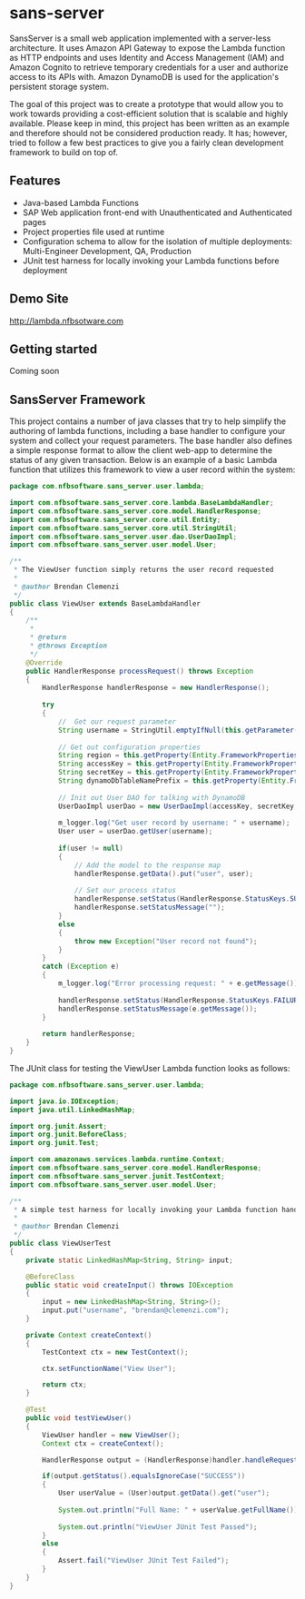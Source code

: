 sans-server
==============

SansServer is a small web application implemented with a server-less architecture. It uses Amazon API Gateway to expose the Lambda function as HTTP endpoints and uses Identity and Access Management (IAM) and Amazon Cognito to retrieve temporary credentials for a user and authorize access to its APIs with.  Amazon DynamoDB is used for the application's persistent storage system.

The goal of this project was to create a prototype that would allow you to work towards providing a cost-efficient solution that is scalable and highly available.  Please keep in mind, this project has been written as an example and therefore should not be considered production ready.  It has; however, tried to follow a few best practices to give you a fairly clean development framework to build on top of.

Features
--------

  * Java-based Lambda Functions
  * SAP Web application front-end with Unauthenticated and Authenticated pages
  * Project properties file used at runtime
  * Configuration schema to allow for the isolation of multiple deployments:  Multi-Engineer Development, QA, Production
  * JUnit test harness for locally invoking your Lambda functions before deployment
  
Demo Site
---------------
http://lambda.nfbsotware.com

Getting started
---------------
Coming soon

SansServer Framework
---------------
This project contains a number of java classes that try to help simplify the authoring of lambda functions, including a base handler to configure your system and collect your request parameters.  The base handler also defines a simple response format to allow the client web-app to determine the status of any given transaction.  Below is an example of a basic Lambda function that utilizes this framework to view a user record within the system:

```java
package com.nfbsoftware.sans_server.user.lambda;

import com.nfbsoftware.sans_server.core.lambda.BaseLambdaHandler;
import com.nfbsoftware.sans_server.core.model.HandlerResponse;
import com.nfbsoftware.sans_server.core.util.Entity;
import com.nfbsoftware.sans_server.core.util.StringUtil;
import com.nfbsoftware.sans_server.user.dao.UserDaoImpl;
import com.nfbsoftware.sans_server.user.model.User;

/**
 * The ViewUser function simply returns the user record requested
 * 
 * @author Brendan Clemenzi
 */
public class ViewUser extends BaseLambdaHandler
{
    /**
     * 
     * @return
     * @throws Exception
     */
    @Override
    public HandlerResponse processRequest() throws Exception
    {
        HandlerResponse handlerResponse = new HandlerResponse();
        
        try
        {
        	//  Get our request parameter
            String username = StringUtil.emptyIfNull(this.getParameter("username"));
            
            // Get out configuration properties
            String region = this.getProperty(Entity.FrameworkProperties.AWS_REGION);
            String accessKey = this.getProperty(Entity.FrameworkProperties.AWS_ACCESS_KEY);
            String secretKey = this.getProperty(Entity.FrameworkProperties.AWS_SECRET_KEY);
            String dynamoDbTableNamePrefix = this.getProperty(Entity.FrameworkProperties.AWS_DYNAMODB_TABLE_NAME_PREFIX);
            
            // Init out User DAO for talking with DynamoDB
            UserDaoImpl userDao = new UserDaoImpl(accessKey, secretKey, region, dynamoDbTableNamePrefix);
            
            m_logger.log("Get user record by username: " + username);
            User user = userDao.getUser(username);
            
            if(user != null)
            {
                // Add the model to the response map
                handlerResponse.getData().put("user", user);
                
                // Set our process status
                handlerResponse.setStatus(HandlerResponse.StatusKeys.SUCCESS);
                handlerResponse.setStatusMessage("");
            }
            else
            {
                throw new Exception("User record not found");
            }
        }
        catch (Exception e)
        {
            m_logger.log("Error processing request: " + e.getMessage());
            
            handlerResponse.setStatus(HandlerResponse.StatusKeys.FAILURE);
            handlerResponse.setStatusMessage(e.getMessage());
        }
        
        return handlerResponse;
    }
}
```

The JUnit class for testing the ViewUser Lambda function looks as follows:

```java
package com.nfbsoftware.sans_server.user.lambda;

import java.io.IOException;
import java.util.LinkedHashMap;

import org.junit.Assert;
import org.junit.BeforeClass;
import org.junit.Test;

import com.amazonaws.services.lambda.runtime.Context;
import com.nfbsoftware.sans_server.core.model.HandlerResponse;
import com.nfbsoftware.sans_server.junit.TestContext;
import com.nfbsoftware.sans_server.user.model.User;

/**
 * A simple test harness for locally invoking your Lambda function handler.
 * 
 * @author Brendan Clemenzi
 */
public class ViewUserTest
{
    private static LinkedHashMap<String, String> input;

    @BeforeClass
    public static void createInput() throws IOException
    {
        input = new LinkedHashMap<String, String>();
        input.put("username", "brendan@clemenzi.com");
    }

    private Context createContext()
    {
        TestContext ctx = new TestContext();

        ctx.setFunctionName("View User");

        return ctx;
    }

    @Test
    public void testViewUser()
    {
        ViewUser handler = new ViewUser();
        Context ctx = createContext();

        HandlerResponse output = (HandlerResponse)handler.handleRequest(input, ctx);

        if(output.getStatus().equalsIgnoreCase("SUCCESS")) 
        {
            User userValue = (User)output.getData().get("user");
            
            System.out.println("Full Name: " + userValue.getFullName());
            
            System.out.println("ViewUser JUnit Test Passed");
        }
        else
        {
            Assert.fail("ViewUser JUnit Test Failed");
        }
    }
}
```


